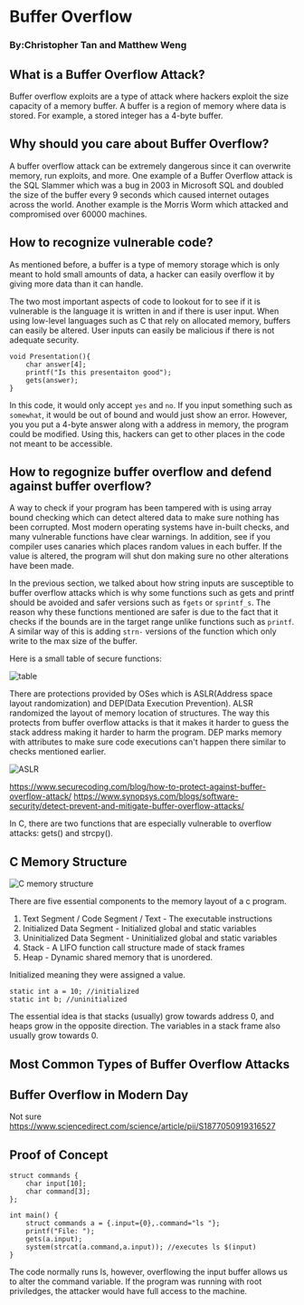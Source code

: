 # Buffer Overflow
### By:Christopher Tan and Matthew Weng

## What is a Buffer Overflow Attack? 

Buffer overflow exploits are a type of attack where hackers exploit the size capacity of a memory buffer. A buffer is a region of memory where data is stored. For example, a stored integer has a 4-byte buffer.

## Why should you care about Buffer Overflow? 

A buffer overflow attack can be extremely dangerous since it can overwrite memory, run exploits, and more. One example of a Buffer Overflow attack is the SQL Slammer which was a bug in 2003 in Microsoft SQL and doubled the size of the buffer every 9 seconds which caused internet outages across the world. Another example is the Morris Worm which attacked and compromised over 60000 machines.

## How to recognize vulnerable code? 

As mentioned before, a buffer is a type of memory storage which is only meant to hold small amounts of data, a hacker can easily overflow it by giving more data than it can handle.  

The two most important aspects of code to lookout for to see if it is vulnerable is the language it is written in and if there is user input. When using low-level languages such as C that rely on allocated memory, buffers can easily be altered. User inputs can easily be malicious if there is not adequate security.

```
void Presentation(){
	char answer[4];
	printf("Is this presentaiton good");
	gets(answer);
}
```

In this code, it would only accept `yes` and `no`. If you input something such as `somewhat`, it would be out of bound and would just show an error. However, you you put a 4-byte answer along with a address in memory, the program could be modified. Using this, hackers can get to other places in the code not meant to be accessible.


## How to regognize buffer overflow and defend against buffer overflow?

A way to check if your program has been tampered with is using array bound checking which can detect altered data to make sure nothing has been corrupted. Most modern operating systems have in-built checks, and many vulnerable functions have clear warnings. In addition, see if you compiler uses canaries which places random values in each buffer. If the value is altered, the program will shut don making sure no other alterations have been made.

In the previous section, we talked about how string inputs are susceptible to buffer overflow attacks which is why some functions such as gets and printf should be avoided and safer versions such as `fgets` or `sprintf_s`. The reason why these functions mentioned are safer is due to the fact that it checks if the bounds are in the target range unlike functions such as `printf`. A similar way of this is adding `strn-` versions of the function which only write to the max size of the buffer. 

Here is a small table of secure functions:

![table](https://www.synopsys.com/blogs/software-security/wp-content/uploads/2017/02/buffer-overflow-table.jpg)

There are protections provided by OSes which is ASLR(Address space layout randomization) and DEP(Data Execution Prevention). ALSR randomized the layout of memory location of structures. The way this protects from buffer overflow attacks is that it makes it harder to guess the stack address making it harder to harm the program. DEP marks memory with attributes to make sure code executions can't happen there similar to checks mentioned earlier.

![ASLR](https://assets.website-files.com/5ff66329429d880392f6cba2/62750ba095367e5445140d1e_Buffer%20Overflow%20Attack-p-1080.jpeg)

https://www.securecoding.com/blog/how-to-protect-against-buffer-overflow-attack/ 
https://www.synopsys.com/blogs/software-security/detect-prevent-and-mitigate-buffer-overflow-attacks/ 


In C, there are two functions that are especially vulnerable to overflow attacks: gets() and strcpy().

## C Memory Structure 

![C memory structure](https://media.geeksforgeeks.org/wp-content/uploads/memoryLayoutC.jpg)

There are five essential components to the memory layout of a c program.
1. Text Segment / Code Segment / Text - The executable instructions
2. Initialized Data Segment - Initialized global and static variables
3. Uninitialized Data Segment - Uninitialized global and static variables
4. Stack - A LIFO function call structure made of stack frames
5. Heap - Dynamic shared memory that is unordered.

Initialized meaning they were assigned a value.
```
static int a = 10; //initialized
static int b; //uninitialized
```

The essential idea is that stacks (usually) grow towards address 0, and heaps grow in the opposite direction. The variables in a stack frame also usually grow towards 0.

## Most Common Types of Buffer Overflow Attacks


## Buffer Overflow in Modern Day

Not sure
https://www.sciencedirect.com/science/article/pii/S1877050919316527

## Proof of Concept 
```
struct commands {
	char input[10];
	char command[3];
};

int main() {
	struct commands a = {.input={0},.command="ls "};
	printf("File: ");
	gets(a.input);
	system(strcat(a.command,a.input)); //executes ls $(input)
}
```
The code normally runs ls, however, overflowing the input buffer allows us to alter the command variable. If the program was running with root priviledges, the attacker would have full access to the machine.


